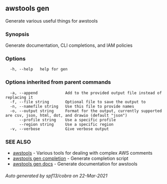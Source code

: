 ## awstools gen

Generate various useful things for awstools

### Synopsis

Generate documentation, CLI completions, and IAM policies

### Options

```
  -h, --help   help for gen
```

### Options inherited from parent commands

```
  -a, --append            Add to the provided output file instead of replacing it
  -f, --file string       Optional file to save the output to
  -n, --namefile string   Use this file to provide names
  -o, --output string     Format for the output, currently supported are csv, json, html, dot, and drawio (default "json")
      --profile string    Use a specific profile
      --region string     Use a specific region
  -v, --verbose           Give verbose output
```

### SEE ALSO

* [awstools](awstools.md)	 - Various tools for dealing with complex AWS comments
* [awstools gen completion](awstools_gen_completion.md)	 - Generate completion script
* [awstools gen docs](awstools_gen_docs.md)	 - Generate documentation for awstools

###### Auto generated by spf13/cobra on 22-Mar-2021
